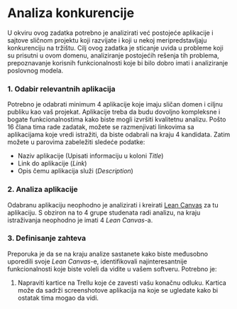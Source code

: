 # Analiza konkurencije

U okviru ovog zadatka potrebno je analizirati već postojeće aplikacije i sajtove sličnom projektu koji razvijate i koji
u nekoj meripredstavljaju konkurenciju na tržištu. Cilj ovog zadatka je sticanje uvida u probleme koji su prisutni u
ovom domenu, analiziranje postojećih rešenja tih problema, prepoznavanje korisnih funkcionalnosti koje bi bilo dobro
imati i analiziranje poslovnog modela.

### 1. Odabir relevantnih aplikacija

Potrebno je odabrati minimum 4 aplikacije koje imaju sličan domen i ciljnu publiku kao vaš projekat. Aplikacije
treba da budu dovoljno kompleksne i bogate funkcionalnostima kako biste mogli izvršiti kvalitetnu analizu. Pošto 16
člana tima rade zadatak, možete se razmenjivati linkovima sa aplikacijama koje vredi istražiti, da biste odabrali na
kraju 4 kandidata. Zatim možete u parovima zabeležiti sledeće podatke:

- Naziv aplikacije (Upisati informaciju u koloni <i>Title</i>)
- Link do aplikacije (<i>Link</i>)
- Opis čemu aplikacija služi (<i>Description</i>)

### 2. Analiza aplikacije

Odabranu aplikaciju neophodno je analizirati i kreirati [Lean Canvas](lean-canvas.md) za tu
aplikaciju. S obziron na to 4 grupe studenata radi analizu, na kraju istraživanja neophodno je imati 4 *Lean
Canvas*-a.

### 3. Definisanje zahteva

Preporuka je da se na kraju analize sastanete kako biste međusobno uporedili svoje *Lean Canvas*-e,
identifikovali najinteresantnije funkcionalnosti koje biste voleli da vidite u vašem softveru. Potrebno je:

1. Napraviti kartice na Trellu koje će zavesti vašu konačnu odluku. Kartica može da sadrži
   screenshotove aplikacija na koje se ugledate kako bi ostatak tima mogao da vidi.

